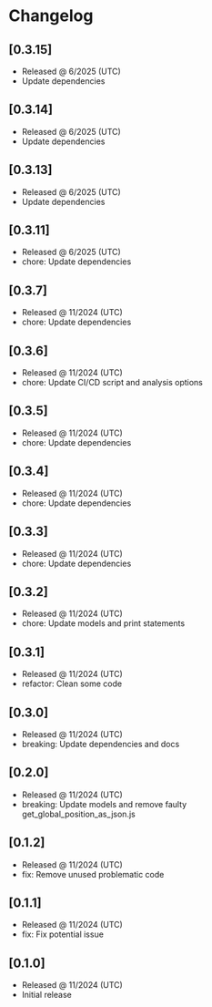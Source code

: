 # Changelog

## [0.3.15]

- Released @ 6/2025 (UTC)
- Update dependencies

## [0.3.14]

- Released @ 6/2025 (UTC)
- Update dependencies

## [0.3.13]

- Released @ 6/2025 (UTC)
- Update dependencies

## [0.3.11]

- Released @ 6/2025 (UTC)
- chore: Update dependencies

## [0.3.7]

- Released @ 11/2024 (UTC)
- chore: Update dependencies

## [0.3.6]

- Released @ 11/2024 (UTC)
- chore: Update CI/CD script and analysis options

## [0.3.5]

- Released @ 11/2024 (UTC)
- chore: Update dependencies

## [0.3.4]

- Released @ 11/2024 (UTC)
- chore: Update dependencies

## [0.3.3]

- Released @ 11/2024 (UTC)
- chore: Update dependencies

## [0.3.2]

- Released @ 11/2024 (UTC)
- chore: Update models and print statements

## [0.3.1]

- Released @ 11/2024 (UTC)
- refactor: Clean some code

## [0.3.0]

- Released @ 11/2024 (UTC)
- breaking: Update dependencies and docs

## [0.2.0]

- Released @ 11/2024 (UTC)
- breaking: Update models and remove faulty get_global_position_as_json.js

## [0.1.2]

- Released @ 11/2024 (UTC)
- fix: Remove unused problematic code

## [0.1.1]

- Released @ 11/2024 (UTC)
- fix: Fix potential issue

## [0.1.0]

- Released @ 11/2024 (UTC)
- Initial release

